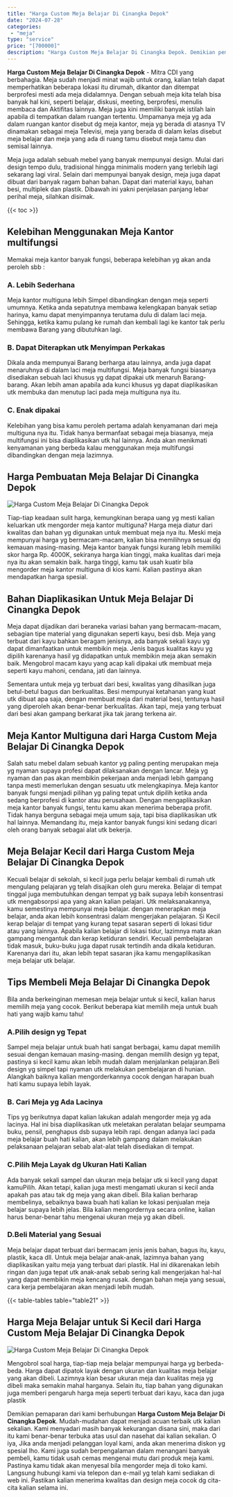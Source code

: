 ```yaml
---
title: "Harga Custom Meja Belajar Di Cinangka Depok"
date: "2024-07-28"
categories:
 - "meja"
type: "service"
price: "[700000]"
description: "Harga Custom Meja Belajar Di Cinangka Depok. Demikian pemaparan dari kami berhubungan **Harga Custom Meja Belajar Di Cinangka Depok**. Mudah-mudahan dapat me..."
---
```


**Harga Custom Meja Belajar Di Cinangka Depok** - Mitra CDI yang berbahagia. Meja sudah menjadi minat wajib untuk orang, kalian telah dapat memperhatikan beberapa lokasi itu dirumah, dikantor dan ditempat berprofesi mesti ada meja didalamnya. Dengan sebuah meja kita telah bisa banyak hal kini, seperti belajar, diskusi, meeting, berprofesi, menulis membaca dan Aktifitas lainnya. Meja juga kini memiliki banyak istilah lain apabila di tempatkan dalam ruangan tertentu. Umpamanya meja yg ada dalam ruangan kantor disebut dg meja kantor, meja yg berada di atasnya TV dinamakan sebagai meja Televisi, meja yang berada di dalam kelas disebut meja belajar dan meja yang ada di ruang tamu disebut meja tamu dan semisal lainnya.

Meja juga adalah sebuah mebel yang banyak mempunyai design. Mulai dari design tempo dulu, tradisional hingga minimalis modern yang terlebih lagi sekarang lagi viral. Selain dari mempunyai banyak design, meja juga dapat dibuat dari banyak ragam bahan bahan. Dapat dari material kayu, bahan besi, multiplek dan plastik. Dibawah ini yakni penjelasan panjang lebar perihal meja, silahkan disimak.

{{< toc >}}

## Kelebihan Menggunakan Meja Kantor multifungsi

Memakai meja kantor banyak fungsi, beberapa kelebihan yg akan anda peroleh sbb :

### A. Lebih Sederhana

Meja kantor multiguna lebih Simpel dibandingkan dengan meja seperti umumnya. Ketika anda sepatutnya membawa kelengkapan banyak setiap harinya, kamu dapat menyimpannya terutama dulu di dalam laci meja. Sehingga, ketika kamu pulang ke rumah dan kembali lagi ke kantor tak perlu membawa Barang yang dibutuhkan lagi.

### B. Dapat Diterapkan utk Menyimpan Perkakas

Dikala anda mempunyai Barang berharga atau lainnya, anda juga dapat menaruhnya di dalam laci meja multifungsi. Meja banyak fungsi biasanya disediakan sebuah laci khusus yg dapat dipakai utk menaruh Barang-barang. Akan lebih aman apabila ada kunci khusus yg dapat diaplikasikan utk membuka dan menutup laci pada meja multiguna nya itu.

### C. Enak dipakai

Kelebihan yang bisa kamu peroleh pertama adalah kenyamanan dari meja multiguna nya itu. Tidak hanya bermanfaat sebagai meja biasanya, meja multifungsi ini bisa diaplikasikan utk hal lainnya. Anda akan menikmati kenyamanan yang berbeda kalau menggunakan meja multifungsi dibandingkan dengan meja lazimnya.

## Harga Pembuatan Meja Belajar Di Cinangka Depok

![Harga Custom Meja Belajar Di Cinangka Depok](/images/meja/meja-dewasa-026.jpg)

Tiap-tiap keadaan sulit harga, kemungkinan berapa uang yg mesti kalian keluarkan utk mengorder meja kantor multiguna? Harga meja diatur dari kwalitas dan bahan yg digunakan untuk membuat meja nya itu. Meski meja mempunyai harga yg bermacam-macam, kalian bisa memilihnya sesuai dg kemauan masing-masing. Meja kantor banyak fungsi kurang lebih memiliki skor harga Rp. 4000K, sekiranya harga kian tinggi, maka kualitas dari meja nya itu akan semakin baik. harga tinggi, kamu tak usah kuatir bila mengorder meja kantor multiguna di kios kami. Kalian pastinya akan mendapatkan harga spesial.

## Bahan Diaplikasikan Untuk Meja Belajar Di Cinangka Depok

Meja dapat dijadikan dari beraneka variasi bahan yang bermacam-macam, sebagian tipe material yang digunakan seperti kayu, besi dsb. Meja yang terbuat dari kayu bahkan beragam jenisnya, ada banyak sekali kayu yg dapat dimanfaatkan untuk membikin meja. Jenis bagus kualitas kayu yg dipilih karenanya hasil yg didapatkan untuk membikin meja akan semakin baik. Mengobrol macam kayu yang acap kali dipakai utk membuat meja seperti kayu mahoni, cendana, jati dan lainnya.

Sementara untuk meja yg terbuat dari besi, kwalitas yang dihasilkan juga betul-betul bagus dan berkualitas. Besi mempunyai ketahanan yang kuat utk dibuat apa saja, dengan membuat meja dari material besi, tentunya hasil yang diperoleh akan benar-benar berkualitas. Akan tapi, meja yang terbuat dari besi akan gampang berkarat jika tak jarang terkena air.

## Meja Kantor Multiguna dari Harga Custom Meja Belajar Di Cinangka Depok

Salah satu mebel dalam sebuah kantor yg paling penting merupakan meja yg nyaman supaya profesi dapat dilaksanakan dengan lancar. Meja yg nyaman dan pas akan membikin pekerjaan anda menjadi lebih gampang tanpa mesti memerlukan dengan sesuatu utk melengkapinya. Meja kantor banyak fungsi menjadi pilihan yg paling tepat untuk dipilih ketika anda sedang berprofesi di kantor atau perusahaan. Dengan mengaplikasikan meja kantor banyak fungsi, tentu kamu akan menerima beberapa profit. Tidak hanya berguna sebagai meja umum saja, tapi bisa diaplikasikan utk hal lainnya. Memandang itu, meja kantor banyak fungsi kini sedang dicari oleh orang banyak sebagai alat utk bekerja.

## Meja Belajar Kecil dari Harga Custom Meja Belajar Di Cinangka Depok

Kecuali belajar di sekolah, si kecil juga perlu belajar kembali di rumah utk mengulang pelajaran yg telah disajikan oleh guru mereka. Belajar di tempat tinggal juga membutuhkan dengan tempat yg baik supaya lebih konsentrasi utk mengabsorpsi apa yang akan kalian pelajari. Utk melaksanakannya, kamu semestinya mempunyai meja belajar. dengan menerapkan meja belajar, anda akan lebih konsentrasi dalam mengerjakan pelajaran. Si Kecil kerap belajar di tempat yang kurang tepat sasaran seperti di lokasi tidur atau yang lainnya. Apabila kalian belajar di lokasi tidur, lazimnya mata akan gampang mengantuk dan kerap ketiduran sendiri. Kecuali pembelajaran tidak masuk, buku-buku juga dapat rusak tertindih anda dikala ketiduran. Karenanya dari itu, akan lebih tepat sasaran jika kamu mengaplikasikan meja belajar utk belajar.

## Tips Membeli Meja Belajar Di Cinangka Depok

Bila anda berkeinginan memesan meja belajar untuk si kecil, kalian harus memilih meja yang cocok. Berikut beberapa kiat memilih meja untuk buah hati yang wajib kamu tahu!

### A.Pilih design yg Tepat

Sampel meja belajar untuk buah hati sangat berbagai, kamu dapat memilih sesuai dengan kemauan masing-masing. dengan memilih design yg tepat, pastinya si kecil kamu akan lebih mudah dalam menjalankan pelajaran.Beli design yg simpel tapi nyaman utk melakukan pembelajaran di hunian. Alangkah baiknya kalian mengorderkannya cocok dengan harapan buah hati kamu supaya lebih layak.

### B. Cari Meja yg Ada Lacinya

Tips yg berikutnya dapat kalian lakukan adalah mengorder meja yg ada lacinya. Hal ini bisa diaplikasikan utk meletakan peralatan belajar seumpama buku, pensil, penghapus dsb supaya lebih rapi. dengan adanya laci pada meja belajar buah hati kalian, akan lebih gampang dalam melakukan pelaksanaan pelajaran sebab alat-alat telah disediakan di tempat.

### C.Pilih Meja Layak dg Ukuran Hati Kalian

Ada banyak sekali sampel dan ukuran meja belajar utk si kecil yang dapat kamuPilih. Akan tetapi, kalian juga mesti mengamati ukuran si kecil anda apakah pas atau tak dg meja yang akan dibeli. Bila kalian berharap membelinya, sebaiknya bawa buah hati kalian ke lokasi penjualan meja belajar supaya lebih jelas. Bila kalian mengordernya secara online, kalian harus benar-benar tahu mengenai ukuran meja yg akan dibeli.

### D.Beli Material yang Sesuai

Meja belajar dapat terbuat dari bermacam jenis jenis bahan, bagus itu, kayu, plastik, kaca dll. Untuk meja belajar anak-anak, lazimnya bahan yang diaplikasikan yaitu meja yang terbuat dari plastik. Hal ini dikarenakan lebih ringan dan juga tepat utk anak-anak sebab sering kali mengerjakan hal-hal yang dapat membikin meja kencang rusak. dengan bahan meja yang sesuai, cara kerja pembelajaran akan menjadi lebih mudah.

{{< table-tables table="table21" >}}

## Harga Meja Belajar untuk Si Kecil dari Harga Custom Meja Belajar Di Cinangka Depok

![Harga Custom Meja Belajar Di Cinangka Depok](/images/meja/meja-anak-002.jpg)

Mengobrol soal harga, tiap-tiap meja belajar mempunyai harga yg berbeda-beda. Harga dapat dipatok layak dengan ukuran dan kualitas meja belajar yang akan dibeli. Lazimnya kian besar ukuran meja dan kualitas meja yg dibeli maka semakin mahal harganya. Selain itu, tiap bahan yang digunakan juga memberi pengaruh harga meja seperti terbuat dari kayu, kaca dan juga plastik

Demikian pemaparan dari kami berhubungan **Harga Custom Meja Belajar Di Cinangka Depok**. Mudah-mudahan dapat menjadi acuan terbaik utk kalian sekalian. Kami menyadari masih banyak kekurangan disana sini, maka dari itu kami benar-benar terbuka atas usul dan nasehat dai kalian sekalian. O iya, Jika anda menjadi pelanggan loyal kami, anda akan menerima diskon yg spesial lho. Kami juga sudah berpengalaman dalam menangani banyak pembeli, kamu tidak usah cemas mengenai mutu dari produk meja kami. Pastinya kamu tidak akan menyesal bila mengorder meja di toko kami. Langsung hubungi kami via telepon dan e-mail yg telah kami sediakan di web ini. Pastikan kalian menerima kwalitas dan design meja cocok dg cita-cita kalian selama ini.
